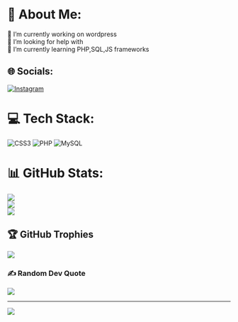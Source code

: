 # 💫 About Me:
🔭 I’m currently working on wordpress<br>🤝 I’m looking for help with<br>🌱 I’m currently learning PHP,SQL,JS frameworks


## 🌐 Socials:
[![Instagram](https://img.shields.io/badge/Instagram-%23E4405F.svg?logo=Instagram&logoColor=white)](https://instagram.com/abdur.uzun) 

# 💻 Tech Stack:
![CSS3](https://img.shields.io/badge/css3-%231572B6.svg?style=for-the-badge&logo=css3&logoColor=white) ![PHP](https://img.shields.io/badge/php-%23777BB4.svg?style=for-the-badge&logo=php&logoColor=white) ![MySQL](https://img.shields.io/badge/mysql-%2300f.svg?style=for-the-badge&logo=mysql&logoColor=white)
# 📊 GitHub Stats:
![](https://github-readme-stats.vercel.app/api?username=Ataman533&theme=blue-green&hide_border=false&include_all_commits=false&count_private=false)<br/>
![](https://github-readme-streak-stats.herokuapp.com/?user=Ataman533&theme=blue-green&hide_border=false)<br/>
![](https://github-readme-stats.vercel.app/api/top-langs/?username=Ataman533&theme=blue-green&hide_border=false&include_all_commits=false&count_private=false&layout=compact)

## 🏆 GitHub Trophies
![](https://github-profile-trophy.vercel.app/?username=Ataman533&theme=radical&no-frame=false&no-bg=true&margin-w=4)

### ✍️ Random Dev Quote
![](https://quotes-github-readme.vercel.app/api?type=horizontal&theme=radical)

---
[![](https://visitcount.itsvg.in/api?id=Ataman533&icon=0&color=0)](https://visitcount.itsvg.in)

<!-- Proudly created with GPRM ( https://gprm.itsvg.in ) -->
